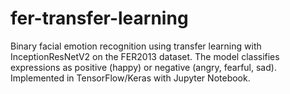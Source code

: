 # fer-transfer-learning
Binary facial emotion recognition using transfer learning with InceptionResNetV2 on the FER2013 dataset. The model classifies expressions as positive (happy) or negative (angry, fearful, sad). Implemented in TensorFlow/Keras with Jupyter Notebook.
